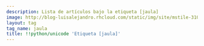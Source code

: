```yaml
---
description: Lista de artículos bajo la etiqueta [jaula]
image: http://blog-luisalejandro.rhcloud.com/static/img/site/mstile-310x310.png
layout: tag
tag_name: jaula
title: !!python/unicode 'Etiqueta [jaula]'
---
```

